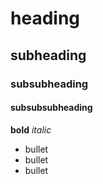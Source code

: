 # heading
## subheading
### subsubheading
#### subsubsubheading

__bold__
_italic_

* bullet
* bullet
* bullet
